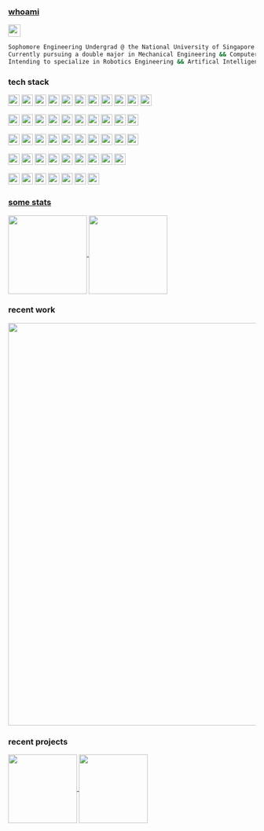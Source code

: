 ### [whoami](https://en.wikipedia.org/wiki/Whoami) <!-- <img src="https://tokei.rs/b1/github/sp4ce-cowboy/sp4ce-cowboy?type=Java, Markdown"> -->
<a href="https://wakatime.com/@7d93b53f-57a1-4e40-bd51-06458b6e8d59"> <img src="https://wakatime.com/badge/user/7d93b53f-57a1-4e40-bd51-06458b6e8d59.svg" height="25" /></a>
```sh
Sophomore Engineering Undergrad @ the National University of Singapore.
Currently pursuing a double major in Mechanical Engineering && Computer Science.
Intending to specialize in Robotics Engineering && Artifical Intelligence.
```
### tech stack
<!-- Languages -->
<a href="https://wakatime.com/@7d93b53f-57a1-4e40-bd51-06458b6e8d59"> <img src="https://img.shields.io/badge/Languages-white?style=for-the-badge" height="23" /></a>
<a href="https://wakatime.com/@7d93b53f-57a1-4e40-bd51-06458b6e8d59"> <img src="https://img.shields.io/badge/Java-black?&logo=oracle&logoColor=F80000" height="23" /></a>
<a href="https://wakatime.com/@7d93b53f-57a1-4e40-bd51-06458b6e8d59"> <img src="https://img.shields.io/badge/Swift-black?logo=swift&logoColor=#F05138" height="23" /></a>
<a href="https://wakatime.com/@7d93b53f-57a1-4e40-bd51-06458b6e8d59"> <img src="https://img.shields.io/badge/Python 3-black?logo=python&logoColor=yellow" height="23" /></a>
<a href="https://wakatime.com/@7d93b53f-57a1-4e40-bd51-06458b6e8d59"> <img src="https://img.shields.io/badge/C17-black?logo=C" height="23" /></a>
<a href="https://wakatime.com/@7d93b53f-57a1-4e40-bd51-06458b6e8d59"> <img src="https://img.shields.io/badge/Shell-black?logo=GNU bash" height="23" /></a>
<a href="https://wakatime.com/@7d93b53f-57a1-4e40-bd51-06458b6e8d59"> <img src="https://img.shields.io/badge/R-black?logo=r" height="23" /></a>
<a href="https://wakatime.com/@7d93b53f-57a1-4e40-bd51-06458b6e8d59"> <img src="https://img.shields.io/badge/HTML-black?logo=html5" height="23" /></a>
<a href="https://wakatime.com/@7d93b53f-57a1-4e40-bd51-06458b6e8d59"> <img src="https://img.shields.io/badge/CSS-black?logo=css3" height="23" /></a>
<a href="https://wakatime.com/@7d93b53f-57a1-4e40-bd51-06458b6e8d59"> <img src="https://img.shields.io/badge/JavaScript-black?logo=javascript" height="23" /></a>
<a href="https://wakatime.com/@7d93b53f-57a1-4e40-bd51-06458b6e8d59"> <img src="https://img.shields.io/badge/LaTeX-black?logo=latex&logoColor=008080" height="23" /></a>

<!-- Frameworks and Libraries -->
<a href="https://wakatime.com/@7d93b53f-57a1-4e40-bd51-06458b6e8d59"> <img src="https://img.shields.io/badge/Frameworks-white?style=for-the-badge" height="23" /></a>
<a href="https://wakatime.com/@7d93b53f-57a1-4e40-bd51-06458b6e8d59"> <img src="https://img.shields.io/badge/JavaFX-black?&logo=oracle&logoColor=blue" height="23" /></a>
<a href="https://wakatime.com/@7d93b53f-57a1-4e40-bd51-06458b6e8d59"> <img src="https://img.shields.io/badge/JUnit5-black?&logo=junit5&logoColor=orange" height="23" /></a>
<a href="https://wakatime.com/@7d93b53f-57a1-4e40-bd51-06458b6e8d59"> <img src="https://img.shields.io/badge/TestFX-black?&logo=oracle&logoColor" height="23" /></a>
<a href="https://wakatime.com/@7d93b53f-57a1-4e40-bd51-06458b6e8d59"> <img src="https://img.shields.io/badge/SwiftUI-black?logo=swift&logoColor=blue" height="23" /></a>
<a href="https://wakatime.com/@7d93b53f-57a1-4e40-bd51-06458b6e8d59"> <img src="https://img.shields.io/badge/UIKit-black?logo=uikit" height="23" /></a>
<a href="https://wakatime.com/@7d93b53f-57a1-4e40-bd51-06458b6e8d59"> <img src="https://img.shields.io/badge/React-black?logo=react" height="23" /></a>
<a href="https://wakatime.com/@7d93b53f-57a1-4e40-bd51-06458b6e8d59"> <img src="https://img.shields.io/badge/PyTorch-black?logo=pytorch" height="23" /></a>
<a href="https://wakatime.com/@7d93b53f-57a1-4e40-bd51-06458b6e8d59"> <img src="https://img.shields.io/badge/NumPy-black?logo=numpy&logoColor=013243" height="23" /></a>
<a href="https://wakatime.com/@7d93b53f-57a1-4e40-bd51-06458b6e8d59"> <img src="https://img.shields.io/badge/Pandas-black?logo=pandas&logoColor=150458" height="23" /></a>
<!-- <a href="https://wakatime.com/@7d93b53f-57a1-4e40-bd51-06458b6e8d59"/> <img src="https://img.shields.io/badge/pytest-black?&logo=pytest" height="23" /></a> -->

<!-- Tools -->
<a href="https://wakatime.com/@7d93b53f-57a1-4e40-bd51-06458b6e8d59"> <img src="https://img.shields.io/badge/Tools-white?style=for-the-badge" height="23" /></a>
<a href="https://wakatime.com/@7d93b53f-57a1-4e40-bd51-06458b6e8d59"> <img src="https://img.shields.io/badge/Git-black?logo=git&logoColor=F05032" height="23" /></a>
<a href="https://wakatime.com/@7d93b53f-57a1-4e40-bd51-06458b6e8d59"> <img src="https://img.shields.io/badge/AppleScript-black?logo=apple" height="23" /></a>
<a href="https://wakatime.com/@7d93b53f-57a1-4e40-bd51-06458b6e8d59"> <img src="https://img.shields.io/badge/PlantUML-black?logo=uml" height="23" /></a>
<a href="https://wakatime.com/@7d93b53f-57a1-4e40-bd51-06458b6e8d59"> <img src="https://img.shields.io/badge/Jupyter-black?logo=jupyter&logoColor=F37626" height="23" /></a>
<a href="https://wakatime.com/@7d93b53f-57a1-4e40-bd51-06458b6e8d59"> <img src="https://img.shields.io/badge/R Studio-black?logo=rstudio&logoColor=75AADB" height="23" /></a>
<a href="https://wakatime.com/@7d93b53f-57a1-4e40-bd51-06458b6e8d59"> <img src="https://img.shields.io/badge/Expo-black?logo=expo" height="23" /></a>
<a href="https://wakatime.com/@7d93b53f-57a1-4e40-bd51-06458b6e8d59"> <img src="https://img.shields.io/badge/Codecov-black?logo=codecov" height="23" /></a>
<a href="https://wakatime.com/@7d93b53f-57a1-4e40-bd51-06458b6e8d59"> <img src="https://img.shields.io/badge/Gradle-black?logo=gradle&logoColor=02303A" height="23" /></a>
<a href="https://wakatime.com/@7d93b53f-57a1-4e40-bd51-06458b6e8d59"> <img src="https://img.shields.io/badge/Javadoc-black?logo=openJDK" height="23" /></a>


<!-- Utilities -->
<a href="https://wakatime.com/@7d93b53f-57a1-4e40-bd51-06458b6e8d59"> <img src="https://img.shields.io/badge/Utilities-white?style=for-the-badge" height="23" /></a>
<a href="https://wakatime.com/@7d93b53f-57a1-4e40-bd51-06458b6e8d59"> <img src="https://img.shields.io/badge/Vim-black?logo=vim&logoColor=019733" height="23" /></a>
<a href="https://wakatime.com/@7d93b53f-57a1-4e40-bd51-06458b6e8d59"> <img src="https://img.shields.io/badge/IntelliJ-black?logo=intellijidea" height="23" /></a>
<a href="https://wakatime.com/@7d93b53f-57a1-4e40-bd51-06458b6e8d59"> <img src="https://img.shields.io/badge/Xcode-black?logo=xcode" height="23" /></a>
<a href="https://wakatime.com/@7d93b53f-57a1-4e40-bd51-06458b6e8d59"> <img src="https://img.shields.io/badge/Alfred 5-black?logo=alfred&logoColor=5C1F87" height="23" /></a>
<a href="https://wakatime.com/@7d93b53f-57a1-4e40-bd51-06458b6e8d59"> <img src="https://img.shields.io/badge/Shortcuts (Workflow)-black?logo=apple" height="23" /></a>
<a href="https://wakatime.com/@7d93b53f-57a1-4e40-bd51-06458b6e8d59"> <img src="https://img.shields.io/badge/IFTTT-black?logo=ifttt" height="23" /></a>
<a href="https://medium.com/@engageintellect/building-a-next-js-application-with-notion-as-a-backend-1a3570d8dca6"> <img src="https://img.shields.io/badge/Notion (DB)-black?logo=notion" height="23" /></a>
<a href="https://wakatime.com/@7d93b53f-57a1-4e40-bd51-06458b6e8d59"> <img src="https://img.shields.io/badge/Excel (VBA)-black?logo=microsoftexcel&logoColor=217346" height="23" /></a>



<!-- Engineering -->
<a href="https://wakatime.com/@7d93b53f-57a1-4e40-bd51-06458b6e8d59"> <img src="https://img.shields.io/badge/Engineering-white?style=for-the-badge" height="23" /></a>
<a href="https://wakatime.com/@7d93b53f-57a1-4e40-bd51-06458b6e8d59"> <img src="https://img.shields.io/badge/SolidWorks-black?logo=dassaultsystemes&logoColor=005386" height="23" /></a>
<a href="https://wakatime.com/@7d93b53f-57a1-4e40-bd51-06458b6e8d59"> <img src="https://img.shields.io/badge/Fusion360-black?logo=autodesk" height="23" /></a>
<a href="https://wakatime.com/@7d93b53f-57a1-4e40-bd51-06458b6e8d59"> <img src="https://img.shields.io/badge/Logisim-black?logo=multisim" height="23" /></a>
<a href="https://wakatime.com/@7d93b53f-57a1-4e40-bd51-06458b6e8d59"> <img src="https://img.shields.io/badge/Arduino (Embedded C++)-black?logo=arduino&logoColor=00878F" height="23" /></a>
<a href="https://wakatime.com/@7d93b53f-57a1-4e40-bd51-06458b6e8d59"> <img src="https://img.shields.io/badge/Raspberry Pi-black?logo=raspberrypi&logoColor=A22846" height="23" /></a>
<a href="https://wakatime.com/@7d93b53f-57a1-4e40-bd51-06458b6e8d59"/> <img src="https://img.shields.io/badge/MATLAB-black?logo=matrix" height="23" />
<!-- <a href="https://wakatime.com/@7d93b53f-57a1-4e40-bd51-06458b6e8d59"> <img src="https://img.shields.io/badge/Embedded C++-black?logo=cplusplus" height="23" /></a> -->



### some stats
<a href="https://github.com/sp4ce-cowboy"> <img height="160" align="center" src="https://github-readme-stats.vercel.app/api?username=sp4ce-cowboy&include_all_commits=true&rank_icon=percentile&show_icons=true&locale=en&theme=transparent&hide_title=true&hide=stars,contribs&show=reviews,prs_merged,prs_merged_percentage" />
</a> <a href="https://wakatime.com/@space_cowboy"> <img height="160" align="center" src="https://github-readme-stats.vercel.app/api/wakatime?username=space_cowboy&layout=compact&theme=transparent&hide_title=true&langs_count=10&hide=other" /> </a>

### recent work

<img width="820" src="https://wakatime.com/share/@space_cowboy/f74b775a-c7f5-4545-804b-5bb18f2dcd58.svg" />

### recent projects
<a href="https://github.com/sp4ce-cowboy/cruel-maps">
  <img height="140" align="center" src="https://github-readme-stats.vercel.app/api/pin/?username=sp4ce-cowboy&repo=cruel-maps&theme=transparent&description_lines_count=2" />
</a>
<a href="https://github.com/sp4ce-cowboy/artificial-consciousness">
  <img height="140" align="center" src="https://github-readme-stats.vercel.app/api/pin/?username=sp4ce-cowboy&repo=artificial-consciousness&theme=transparent&description_lines_count=2" />
</a>


<!-- <a>
  <img src="https://github-readme-stats.vercel.app/api/top-langs/?username=sp4ce-cowboy&theme=transparent&layout=compact" />
</a> -->


<!-- https://devicon.dev -->
<!-- badges made from https://shields.io/badges -->
